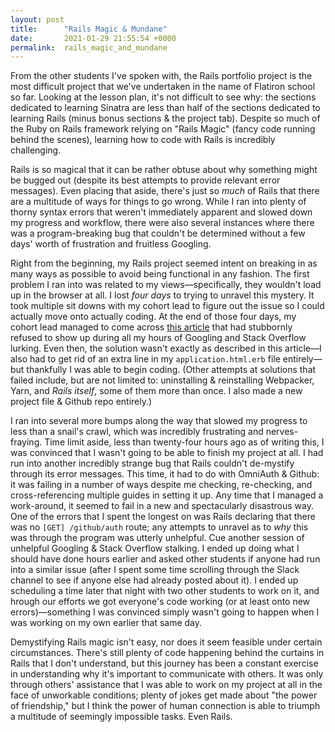 ```yaml
---
layout: post
title:      "Rails Magic & Mundane"
date:       2021-01-29 21:55:54 +0000
permalink:  rails_magic_and_mundane
---
```



From the other students I've spoken with, the Rails portfolio project is the most difficult project that we've undertaken in the name of Flatiron school so far. Looking at the lesson plan, it's not difficult to see why: the sections dedicated to learning Sinatra are less than half of the sections dedicated to learning Rails (minus bonus sections & the project tab). Despite so much of the Ruby on Rails framework relying on "Rails Magic" (fancy code running behind the scenes), learning how to code with Rails is incredibly challenging. 

Rails is so magical that it can be rather obtuse about why something might be bugged out (despite its best attempts to provide relevant error messages). Even placing that aside, there's just so *much* of Rails that there are a multitude of ways for things to go wrong. While I ran into plenty of thorny syntax errors that weren't immediately apparent and slowed down my progress and workflow, there were also several instances where there was a program-breaking bug that couldn't be determined without a few days' worth of frustration and fruitless Googling.

Right from the beginning, my Rails project seemed intent on breaking in as many ways as possible to avoid being functional in any fashion. The first problem I ran into was related to my views—specifically, they wouldn't load up in the browser at all. I lost *four days* to trying to unravel this mystery. It took multiple sit downs with my cohort lead to figure out the issue so I could actually move onto actually coding. At the end of those four days, my cohort lead managed to come across [this article](https://www.spritle.com/blogs/2019/11/25/how-webpacker-and-rails-6-tortured-me-and-how-i-survived/) that had stubbornly refused to show up during all my hours of Googling and Stack Overflow lurking. Even then, the solution wasn't exactly as described in this article—I also had to get rid of an extra line in my `application.html.erb` file entirely—but thankfully I was able to begin coding. (Other attempts at solutions that failed include, but are not limited to: uninstalling & reinstalling Webpacker, Yarn, and *Rails itself*, some of them more than once. I also made a new project file & Github repo entirely.)

I ran into several more bumps along the way that slowed my progress to less than a snail's crawl, which was incredibly frustrating and nerves-fraying. Time limit aside, less than twenty-four hours ago as of writing this, I was convinced that I wasn't going to be able to finish my project at all. I had run into another incredibly strange bug that Rails couldn't de-mystify through its error messages. This time, it had to do with OmniAuth & Github: it was failing in a number of ways despite me checking, re-checking, and cross-referencing multiple guides in setting it up. Any time that I managed a work-around, it seemed to fail in a new and spectacularly disastrous way. One of the errors that I spent the longest on was Rails declaring that there was no `[GET] /github/auth` route; any attempts to unravel as to *why* this was through the program was utterly unhelpful. Cue another session of unhelpful Googling & Stack Overflow stalking. I ended up doing what I should have done hours earlier and asked other students if anyone had run into a similar issue (after I spent some time scrolling through the Slack channel to see if anyone else had already posted about it). I ended up scheduling a time later that night with two other students to work on it, and hrough our efforts we got everyone's code working (or at least onto new errors)—something I was convinced simply wasn't going to happen when I was working on my own earlier that same day.

Demystifying Rails magic isn't easy, nor does it seem feasible under certain circumstances. There's still plenty of code happening behind the curtains in Rails that I don't understand, but this journey has been a constant exercise in understanding why it's important to communicate with others. It was only through others' assistance that I was able to work on my project at all in the face of unworkable conditions; plenty of jokes get made about "the power of friendship," but I think the power of human connection is able to triumph a multitude of seemingly impossible tasks. Even Rails.
